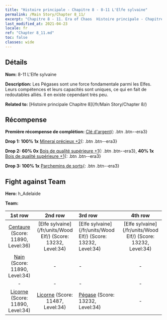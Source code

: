 ```yaml
---
title: "Histoire principale - Chapitre 8 - 8-11 L'Elfe sylvaine"
permalink: /Main Story/Chapter 8_11/
excerpt: "Chapitre 8 - 11. Era of Chaos  Histoire principale - Chapitre 8_11. 8-11 L'Elfe sylvaine"
last_modified_at: 2021-04-23
locale: fr
ref: "Chapter 8_11.md"
toc: false
classes: wide
---
```


## Détails

 **Nom:** 8-11 L'Elfe sylvaine

 **Description:** Les Pégases sont une force fondamentale parmi les Elfes. Leurs compétences et leurs capacités sont uniques, ce qui en fait de redoutables alliés. Il en existe cependant très peu.

 **Related to:** [Histoire principale Chapitre 8](/fr/Main Story/Chapter 8/)

## Récompense

 **Première récompense de complétion:** [Clé d'argent](/ItemsFR/con_693/){: .btn .btn--era3}

 **Drop 1:** **100% 1x** [Minerai précieux +2](/ItemsFR/mat_26/){: .btn .btn--era3}

 **Drop 2:** **60% 0x** [Bois de qualité supérieure +1](/ItemsFR/mat_20/){: .btn .btn--era3}, **40% 1x** [Bois de qualité supérieure +1](/ItemsFR/mat_20/){: .btn .btn--era3}

 **Drop 3:** **100% 1x** [Parchemins de sorts](/ItemsFR/con_694/){: .btn .btn--era3}


## Fight against Team
 **Hero:** h_Adelaide

 **Team:**


  | 1st row | 2nd row | 3rd row | 4th row |
  |:----:|:----:|:----|:----:|
  | [Centaure](/fr/units/Centaur/) (Score: 11890, Level:36)  | [Elfe sylvaine](/fr/units/Wood Elf/) (Score: 13232, Level:34)  | [Elfe sylvaine](/fr/units/Wood Elf/) (Score: 13232, Level:34)  | [Elfe sylvaine](/fr/units/Wood Elf/) (Score: 13232, Level:34)  |
  | [Nain](/fr/units/Dwarf/) (Score: 11890, Level:34)  | - | - | - |
  | - | - | - | - |
  | [Licorne](/fr/units/Unicorn/) (Score: 11890, Level:34)  | [Licorne](/fr/units/Unicorn/) (Score: 11487, Level:34)  | [Pégase](/fr/units/Pegasus/) (Score: 13232, Level:34)  | - |


